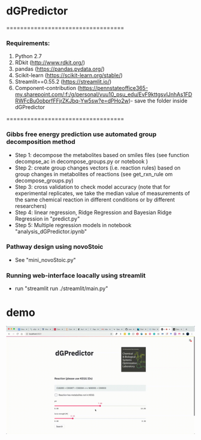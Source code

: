 # dGPredictor

==================================
### Requirements:

1. Python 2.7
2. RDkit (http://www.rdkit.org/)
3. pandas (https://pandas.pydata.org/)
4. Scikit-learn (https://scikit-learn.org/stable/)
5. Streamlit==0.55.2 (https://streamlit.io/)
6. Component-contribution (https://pennstateoffice365-my.sharepoint.com/:f:/g/personal/vuu10_psu_edu/EvF9kttgsvlJnhAs1FDRWFcBu0obprfFFjrZKJbq-Yw5sw?e=dPHo2w)- save the folder inside dGPredictor 

==================================
### Gibbs free energy prediction use automated group decomposition method

- Step 1: decompose the metabolites based on smiles files (see function decompse_ac in decompose_groups.py or notebook )
- Step 2: create group changes vectors (i.e. reaction rules) based on group changes in metabolites of reactions (see get_rxn_rule om decompose_groups.py)
- Step 3: cross validation to check model accuracy (note that for experimental replicates, we take the median value of measurements of the same chemical reaction in
different conditions or by different researchers)
- Step 4: linear regression, Ridge Regression and Bayesian Ridge Regression in "predict.py"
- Step 5: Multiple regression models in notebook "analysis_dGPredictor.ipynb"

### Pathway design using novoStoic
- See "mini_novoStoic.py"

### Running web-interface loacally using streamlit
- run "streamlit run ./streamlit/main.py"

# demo
![dGPredictor Demo](figures/demo.gif)

